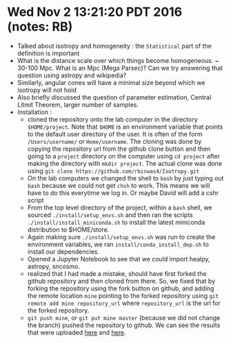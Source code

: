 # Wed Nov  2 13:21:20 PDT 2016 (notes: RB)
- Talked about isotropy and homogeneity : the `Statistical` part of the definition is important 
- What is the distance scale over which things become homogeneous. ~ 30-100 Mpc. What is an Mpc (Mega Parsec)? Can we try answering that question using astropy and wikipedia?
- Similarly, angular cones will have a minimal size beyond which we isotropy will not hold
- Also briefly discussed the question of parameter estimation, Central Litmit Theorem, larger number of samples.
- Installation : 
    - cloned the repository onto the lab computer in the directory `$HOME/project`. Note that `$HOME` is an environment variable that points to the default user directory of the user. It is often of the form `/Users/username/` or `Home/username`. The cloning was done by copying the repository url from the github clone button and then going to a `project` directory on the computer using `cd project` after making the directory with `mkdir project`. The actual clone was done using `git clone https://github.com/rbiswas4/Isotropy.git` 
    - On the lab computers we changed the shell to `bash`  by just typing out `bash` because we could not get `chsh` to work. This means we will have to do this everytime we log in. Or maybe David will add a cshr script
    - From the top level directory of the project, within a `bash` shell, we sourced  `./install/setup_envs.sh` and then ran the scripts `./install/install_miniconda.sh` to install the latest miniconda distribution to $HOME/store.
   - Again making sure  `./install/setup_envs.sh` was run to create the environment variables, we ran `install/conda_install_dep.sh` to install our dependencies.
    - Opened a Jupyter Notebook to see that we could import healpy, astropy, sncosmo.
    - realized that I had made a mistake, should have first forked the github repository and then cloned from there. So, we fixed that by forking the repository using the fork button on github, and adding the remote location `mine` pointing to the forked repository using `git remote add mine repository_url` where `repository_url` is the url for the forked repository.
   - `git push mine`, or `git put mine master` (because we did not change the branch) pushed the repository to github. We can see the results that were uploaded [here](https://github.com/meramanjar/Isotropy/blob/master/doc/esmeralda/Isotropy.ipynb) and [here](https://github.com/Maddic9/Isotropy/blob/master/doc/Maddi/Isotropy%201.ipynb).
